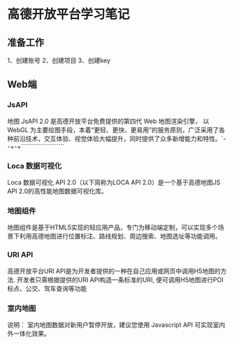 <!--
 * @Author: BY by15242952083@outlook.com
 * @Date: 2022-09-28 22:10:25
 * @LastEditors: BY by15242952083@outlook.com
 * @LastEditTime: 2022-09-29 13:32:50
 * @FilePath: \big-screen\高德开发平台学习笔记.md
 * @Description: 高德开发平台学习笔记
 * Copyright (c) 2022 by BY email: by15242952083@outlook.com, All Rights Reserved.
-->
# 高德开放平台学习笔记

## 准备工作

1、创建账号
2、创建项目
3、创建key

## Web端

### JsAPI

地图 JsAPI 2.0 是高德开放平台免费提供的第四代 Web 地图渲染引擎， 以 WebGL 为主要绘图手段，本着“更轻、更快、更易用”的服务原则，广泛采用了各种前沿技术，交互体验、视觉体验大幅提升，同时提供了众多新增能力和特性。`--+-+`````````````````````` 

### Loca 数据可视化

Loca 数据可视化 API 2.0（以下简称为LOCA API 2.0）是一个基于高德地图JS API 2.0的高性能地图数据可视化库。

### 地图组件

地图组件是基于HTML5实现的轻应用产品，专门为移动端定制，可以实现多个场景下利用高德地图进行位置标注、路线规划、周边搜索、地图选址等功能调用。

### URI API

高德开放平台URI API是为开发者提供的一种在自己应用或网页中调用H5地图的方法. 开发者只需根据提供的URI API构造一条标准的URI, 便可调用H5地图进行POI 标点、公交、驾车查询等功能

### 室内地图 

说明： 室内地图数据对新用户暂停开放，建议您使用 Javascript API 可实现室内外一体化效果。   